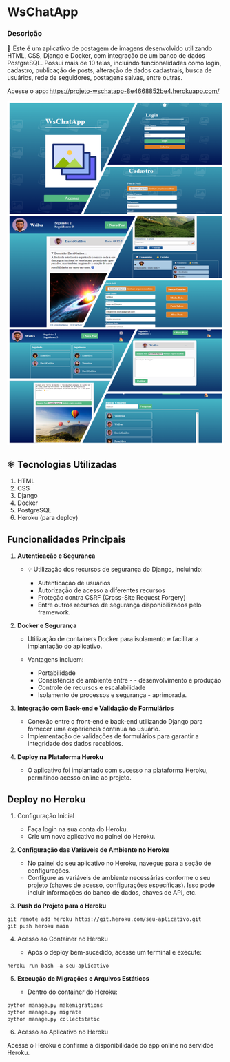 # WsChatApp
### Descrição


 📜 Este é um aplicativo de postagem de imagens desenvolvido utilizando HTML, CSS, Django e Docker, com integração de um banco de dados PostgreSQL. Possui mais de 10 telas, incluindo funcionalidades como login, cadastro, publicação de posts, alteração de dados cadastrais, busca de usuários, rede de seguidores, postagens salvas, entre outras.

Acesse o app: https://projeto-wschatapp-8e4668852be4.herokuapp.com/

<img src="./setup/static/assets/img/wschatapp4.png" width="600px" height="800px" alt="">

 ## ⚛️ Tecnologias Utilizadas
1. HTML
2. CSS
3. Django
4. Docker
5. PostgreSQL
6. Heroku (para deploy)

## Funcionalidades Principais

1. **Autenticação e Segurança**

    - 💡 Utilização dos recursos de segurança do Django, incluindo:

        - Autenticação de usuários
        - Autorização de acesso a diferentes recursos
        - Proteção contra CSRF (Cross-Site Request Forgery)
        - Entre outros recursos de segurança disponibilizados pelo framework.

2. **Docker e Segurança**

    - Utilização de containers Docker para isolamento e facilitar a implantação do aplicativo.

    - Vantagens incluem:
        - Portabilidade
        - Consistência de ambiente entre - - desenvolvimento e produção
        - Controle de recursos e escalabilidade
        - Isolamento de processos e segurança - aprimorada.

 3. **Integração com Back-end e Validação de Formulários**

    - Conexão entre o front-end e back-end utilizando Django para fornecer uma experiência contínua ao usuário.
    - Implementação de validações de formulários para garantir a integridade dos dados recebidos.

4. **Deploy na Plataforma Heroku**

    - O aplicativo foi implantado com sucesso na plataforma Heroku, permitindo acesso online ao projeto.

## Deploy no Heroku
1. Configuração Inicial

    - Faça login na sua conta do Heroku.
    - Crie um novo aplicativo no painel do Heroku.

2. **Configuração das Variáveis de Ambiente no Heroku**

    - No painel do seu aplicativo no Heroku, navegue para a seção de configurações.
    - Configure as variáveis de ambiente necessárias conforme o seu projeto (chaves de acesso, configurações específicas). Isso pode incluir informações do banco de dados, chaves de API, etc.

3. **Push do Projeto para o Heroku**


```
git remote add heroku https://git.heroku.com/seu-aplicativo.git
git push heroku main
```

4. Acesso ao Container no Heroku 

    - Após o deploy bem-sucedido, acesse um terminal e execute:

```
heroku run bash -a seu-aplicativo
```
5. **Execução de Migrações e Arquivos Estáticos**

    - Dentro do container do Heroku:

```
python manage.py makemigrations
python manage.py migrate
python manage.py collectstatic
```

6. Acesso ao Aplicativo no Heroku

Acesse o Heroku e confirme a disponibilidade do app online no servidoe Heroku.